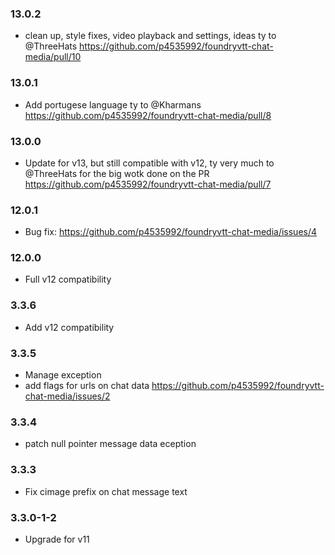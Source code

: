### 13.0.2

- clean up, style fixes, video playback and settings, ideas ty to @ThreeHats https://github.com/p4535992/foundryvtt-chat-media/pull/10


### 13.0.1

- Add portugese language ty to @Kharmans https://github.com/p4535992/foundryvtt-chat-media/pull/8

### 13.0.0

- Update for v13, but still compatible with v12, ty very much to @ThreeHats for the big wotk done on the PR https://github.com/p4535992/foundryvtt-chat-media/pull/7

### 12.0.1

- Bug fix: https://github.com/p4535992/foundryvtt-chat-media/issues/4

### 12.0.0

- Full v12 compatibility

### 3.3.6

- Add v12 compatibility

### 3.3.5

- Manage exception
- add flags for urls on chat data  https://github.com/p4535992/foundryvtt-chat-media/issues/2

### 3.3.4

- patch null pointer message data eception

### 3.3.3

- Fix cimage prefix on chat message text

### 3.3.0-1-2

- Upgrade for v11
